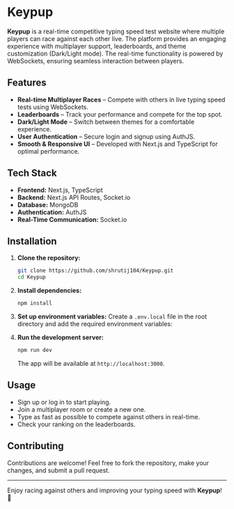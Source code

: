 # Keypup

**Keypup** is a real-time competitive typing speed test website where multiple players can race against each other live. The platform provides an engaging experience with multiplayer support, leaderboards, and theme customization (Dark/Light mode). The real-time functionality is powered by WebSockets, ensuring seamless interaction between players.

## Features

- **Real-time Multiplayer Races** – Compete with others in live typing speed tests using WebSockets.
- **Leaderboards** – Track your performance and compete for the top spot.
- **Dark/Light Mode** – Switch between themes for a comfortable experience.
- **User Authentication** – Secure login and signup using AuthJS.
- **Smooth & Responsive UI** – Developed with Next.js and TypeScript for optimal performance.

## Tech Stack

- **Frontend:** Next.js, TypeScript
- **Backend:** Next.js API Routes, Socket.io
- **Database:** MongoDB
- **Authentication:** AuthJS
- **Real-Time Communication:** Socket.io

## Installation

1. **Clone the repository:**
   ```sh
   git clone https://github.com/shrutij104/Keypup.git
   cd Keypup
   ```

2. **Install dependencies:**
   ```sh
   npm install
   ```

3. **Set up environment variables:**
   Create a `.env.local` file in the root directory and add the required environment variables:

4. **Run the development server:**
   ```sh
   npm run dev
   ```
   The app will be available at `http://localhost:3000`.

## Usage

- Sign up or log in to start playing.
- Join a multiplayer room or create a new one.
- Type as fast as possible to compete against others in real-time.
- Check your ranking on the leaderboards.

## Contributing

Contributions are welcome! Feel free to fork the repository, make your changes, and submit a pull request.

---

Enjoy racing against others and improving your typing speed with **Keypup**! 🚀
